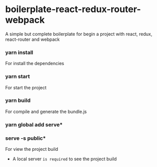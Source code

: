 # boilerplate-react-redux-router-webpack
A simple but complete boilerplate for begin a project with react, redux, react-router and webpack


### yarn install
For install the dependencies

### yarn start
For start the project

### yarn build
For compile and generate the bundle.js

### yarn global add serve*
### serve -s public*
For view the project build

* A local server `is required` to see the project build

